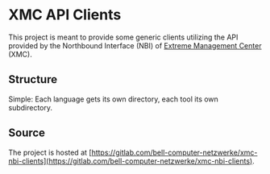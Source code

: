 # XMC API Clients

This project is meant to provide some generic clients utilizing the API provided by the Northbound Interface (NBI) of [Extreme Management Center](https://www.extremenetworks.com/product/extreme-management-center/) (XMC).

## Structure

Simple: Each language gets its own directory, each tool its own subdirectory.

## Source

The project is hosted at [https://gitlab.com/bell-computer-netzwerke/xmc-nbi-clients](https://gitlab.com/bell-computer-netzwerke/xmc-nbi-clients).
